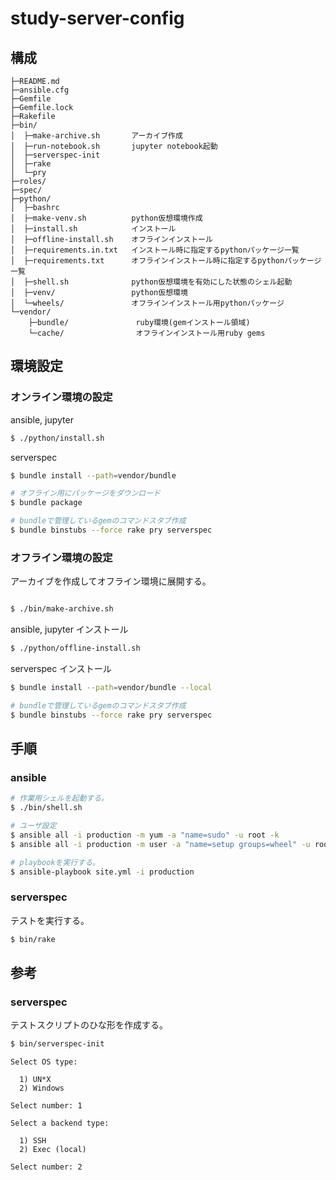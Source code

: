 study-server-config
===================

構成
----

```
├─README.md
├─ansible.cfg
├─Gemfile
├─Gemfile.lock
├─Rakefile
├─bin/
│  ├─make-archive.sh       アーカイブ作成
│  ├─run-notebook.sh       jupyter notebook起動
│  ├─serverspec-init
│  ├─rake
│  └─pry
├─roles/
├─spec/
├─python/
│  ├─bashrc
│  ├─make-venv.sh          python仮想環境作成
│  ├─install.sh            インストール
│  ├─offline-install.sh    オフラインインストール
│  ├─requirements.in.txt   インストール時に指定するpythonパッケージ一覧
│  ├─requirements.txt      オフラインインストール時に指定するpythonパッケージ一覧
│  ├─shell.sh              python仮想環境を有効にした状態のシェル起動
│  ├─venv/                 python仮想環境
│  └─wheels/               オフラインインストール用pythonパッケージ
└─vendor/
    ├─bundle/               ruby環境(gemインストール領域)
    └─cache/                オフラインインストール用ruby gems
```


環境設定
--------

### オンライン環境の設定

ansible, jupyter

```sh
$ ./python/install.sh
```

serverspec

```sh
$ bundle install --path=vendor/bundle

# オフライン用にパッケージをダウンロード
$ bundle package

# bundleで管理しているgemのコマンドスタブ作成
$ bundle binstubs --force rake pry serverspec
```


### オフライン環境の設定

アーカイブを作成してオフライン環境に展開する。

```sh

$ ./bin/make-archive.sh
```

ansible, jupyter インストール

```sh
$ ./python/offline-install.sh
```

serverspec インストール

```sh
$ bundle install --path=vendor/bundle --local

# bundleで管理しているgemのコマンドスタブ作成
$ bundle binstubs --force rake pry serverspec
```


手順
----

### ansible

```sh
# 作業用シェルを起動する。
$ ./bin/shell.sh

# ユーザ設定
$ ansible all -i production -m yum -a "name=sudo" -u root -k
$ ansible all -i production -m user -a "name=setup groups=wheel" -u root -k

# playbookを実行する。
$ ansible-playbook site.yml -i production
```

### serverspec

テストを実行する。

```sh
$ bin/rake
```


参考
----

### serverspec

テストスクリプトのひな形を作成する。

```sh
$ bin/serverspec-init
```
```
Select OS type:

  1) UN*X
  2) Windows

Select number: 1

Select a backend type:

  1) SSH
  2) Exec (local)

Select number: 2
```
